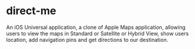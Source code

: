 # direct-me
An iOS Universal application, a clone of Apple Maps application, allowing users to view the maps in Standard or Satellite or Hybrid View, show users location, add navigation pins and get directions to our destination.
